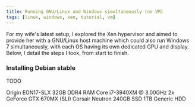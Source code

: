 ```yaml
---
title: Running GNU/Linux and Windows simultaneously (no VM)
tags: [linux, windows, xen, tutorial, vm]
---
```


For my wife's latest setup, I explored the Xen hypervisor and aimed to provide her with a GNU/Linux host machine which could also run Windows 7 simultaneously, with each OS having its own dedicated GPU and display. Below, I detail the steps I took, from start to finish.

### Installing Debian stable
TODO

Origin EON17-SLX
32GB DDR4 RAM
Core i7-3940XM @ 3.00GHz
2x GeForce GTX 670MX (SLI)
Corsair Neutron 240GB SSD
1TB Generic HDD
